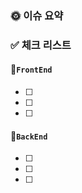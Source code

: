 <!-- RunTogeher Feature 템플릿 -->

<!-- 제목 : "[type] : title" -->
<!-- 예시 : "[Feat] : 로그인 구현" -->

<!--
<type 종류>
feat : 새로운 기능 구현
fix : 버그, 오류 해결
docs : 문서 수정
style : 포맷, 서식 지정, 세미콜론 누락 등 코드 변경이 없는 경우 (동작에 영향 x)
refactor : 코드 리팩토링
test : 테스트 코드 추가 및 수정
docs : 문서를 수정한 경우, 파일 삭제, 파일명 수정 등 (README 등)
hotfix : Issue나 QA에서 급한 버그 수정에 사용
add : 파일 추가
chore : 빌드 업무 수정, 패키지 매니저 설정 (내부 파일 수정)
-->

### 🌞 이슈 요약
<!-- 이슈에 대한 내용을 간략하게 기술합니다 -->

### ✅ 체크 리스트
<!-- 체크 리스트 타입으로 할 일을 분류합니다 -->
#### :pushpin:`FrontEnd`
 - [ ] 
 - [ ] 
 - [ ] 
#### :pushpin:`BackEnd`
 - [ ] 
 - [ ] 
 - [ ] 
